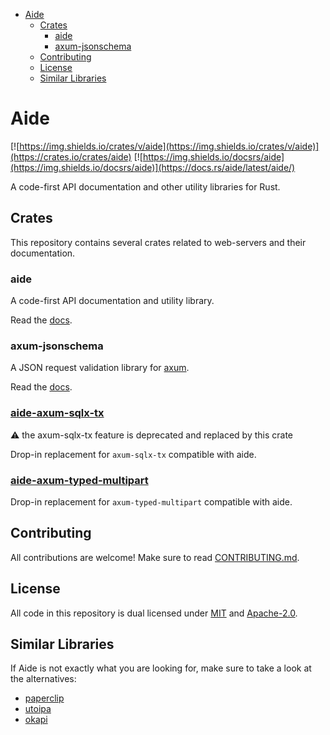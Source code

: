 - [Aide](#aide)
  - [Crates](#crates)
    - [aide](#aide-1)
    - [axum-jsonschema](#axum-jsonschema)
  - [Contributing](#contributing)
  - [License](#license)
  - [Similar Libraries](#similar-libraries)

# Aide

[![https://img.shields.io/crates/v/aide](https://img.shields.io/crates/v/aide)](https://crates.io/crates/aide) [![https://img.shields.io/docsrs/aide](https://img.shields.io/docsrs/aide)](https://docs.rs/aide/latest/aide/)

A code-first API documentation and other utility libraries for Rust.

## Crates

This repository contains several crates related to web-servers and their documentation.

### aide

A code-first API documentation and utility library.

Read the [docs](https://docs.rs/aide/latest/aide/).

### axum-jsonschema

A JSON request validation library for [axum](https://github.com/tokio-rs/axum).

Read the [docs](https://docs.rs/axum-jsonschema/latest/axum_jsonschema/).

### [aide-axum-sqlx-tx](./crates/aide-axum-sqlx-tx/README.md)

⚠️ the axum-sqlx-tx feature is deprecated and replaced by this crate

Drop-in replacement for `axum-sqlx-tx` compatible with aide.

### [aide-axum-typed-multipart](./crates/aide-axum-typed-multipart/README.md)

Drop-in replacement for `axum-typed-multipart` compatible with aide.

## Contributing

All contributions are welcome! Make sure to read [CONTRIBUTING.md](./CONTRIBUTING.md).

## License

All code in this repository is dual licensed under [MIT](./LICENSE-MIT) and [Apache-2.0](./LICENSE-Apache).

## Similar Libraries

If Aide is not exactly what you are looking for, make sure to take a look at the alternatives:

- [paperclip](https://crates.io/crates/paperclip)
- [utoipa](https://github.com/juhaku/utoipa)
- [okapi](https://github.com/GREsau/okapi)
